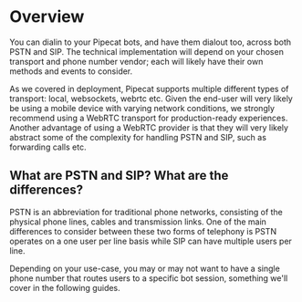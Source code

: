 # Overview

You can dialin to your Pipecat bots, and have them dialout too, across both PSTN and SIP. The technical implementation will depend on your chosen transport and phone number vendor; each will likely have their own methods and events to consider.

As we covered in deployment, Pipecat supports multiple different types of transport: local, websockets, webrtc etc. Given the end-user will very likely be using a mobile device with varying network conditions, we strongly recommend using a WebRTC transport for production-ready experiences. Another advantage of using a WebRTC provider is that they will very likely abstract some of the complexity for handling PSTN and SIP, such as forwarding calls etc.

## What are PSTN and SIP? What are the differences?

PSTN is an abbreviation for traditional phone networks, consisting of the physical phone lines, cables and transmission links. One of the main differences to consider between these two forms of telephony is PSTN operates on a one user per line basis while SIP can have multiple users per line. 

Depending on your use-case, you may or may not want to have a single phone number that routes users to a specific bot session, something we'll cover in the following guides.


